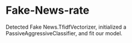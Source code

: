 # Fake-News-rate
Detected Fake News.TfidfVectorizer, initialized a PassiveAggressiveClassifier, and fit our model.
